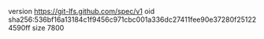 version https://git-lfs.github.com/spec/v1
oid sha256:536bf16a13184c1f9456c971cbc001a336dc27411fee90e37280f251224590ff
size 7800
